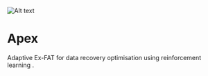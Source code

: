 ![Alt text](n_apex/src/Apex-Utility/APEX_logo.png?raw=true "Title")

# Apex
Adaptive Ex-FAT for data recovery optimisation using reinforcement learning .
